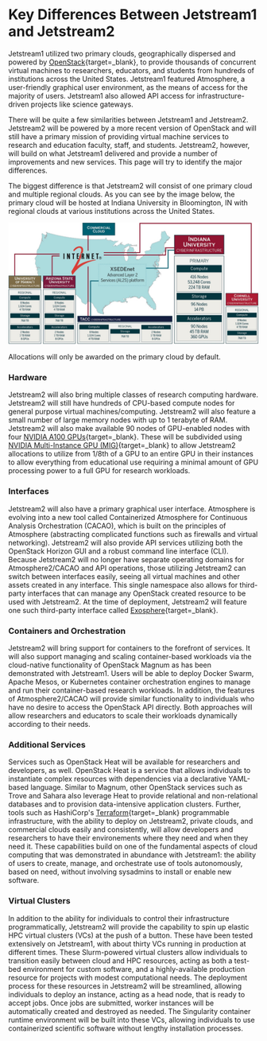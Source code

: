 # Key Differences Between Jetstream1 and Jetstream2

Jetstream1 utilized two primary clouds, geographically dispersed and powered by [OpenStack](https://www.openstack.org/){target=_blank}, to provide thousands of concurrent virtual machines to researchers, educators, and students from hundreds of institutions across the United States. Jetstream1 featured Atmosphere, a user-friendly graphical user environment, as the means of access for the majority of users. Jetstream1 also allowed API access for infrastructure-driven projects like science gateways.

There will be quite a few similarities between Jetstream1 and Jetstream2. Jetstream2 will be powered by a more recent version of OpenStack and will still have a primary mission of providing virtual machine services to research and education faculty, staff, and students. Jetstream2, however, will build on what Jetstream1 delivered and provide a number of improvements and new services. This page will try to identify the major differences.

The biggest difference is that Jetstream2 will consist of one primary cloud and multiple regional clouds. As you can see by the image below, the primary cloud will be hosted at Indiana University in Bloomington, IN with regional clouds at various institutions across the United States.

![Jetstream2 Architecture](../../images/JS2-Architecture.jpg)

Allocations will only be awarded on the primary cloud by default.

### Hardware

Jetstream2 will also bring multiple classes of research computing hardware. Jetstream2 will still have hundreds of CPU-based compute nodes for general purpose virtual machines/computing. Jetstream2 will also feature a small number of large memory nodes with up to 1 terabyte of RAM. Jetstream2 will also make available 90 nodes of GPU-enabled nodes with four [NVIDIA A100 GPUs](https://www.nvidia.com/en-us/data-center/a100/){target=_blank}. These will be subdivided using [NVIDIA Multi-Instance GPU (MIG)](https://www.nvidia.com/en-us/technologies/multi-instance-gpu/){target=_blank} to allow Jetstream2 allocations to utilize from 1/8th of a GPU to an entire GPU in their instances to allow everything from educational use requiring a minimal amount of GPU processing power to a full GPU for research workloads.

### Interfaces

Jetstream2 will also have a primary graphical user interface. Atmosphere is evolving into a new tool called Containerized Atmosphere for Continuous Analysis Orchestration (CACAO), which is built on the principles of Atmosphere (abstracting complicated functions such as firewalls and virtual networking). Jetstream2 will also provide API services utilizing both the OpenStack Horizon GUI and a robust command line interface (CLI). Because Jetstream2 will no longer have separate operating domains for Atmosphere2/CACAO and API operations, those utilizing Jetstream2 can switch between interfaces easily, seeing all virtual machines and other assets created in any interface. This single namespace also allows for third-party interfaces that can manage any OpenStack created resource to be used with Jetstream2. At the time of deployment, Jetstream2 will feature one such third-party interface called [Exosphere](https://gitlab.com/exosphere/exosphere/-/blob/master/README.md){target=_blank}.

### Containers and Orchestration

Jetstream2 will bring support for containers to the forefront of services. It will also support managing and scaling container-based workloads via the cloud-native functionality of OpenStack Magnum as has been demonstrated with Jetstream1. Users will be able to deploy Docker Swarm, Apache Mesos, or Kubernetes container orchestration engines to manage and run their container-based research workloads. In addition, the features of Atmosphere2/CACAO will provide similar functionality to individuals who have no desire to access the OpenStack API directly. Both approaches will allow researchers and educators to scale their workloads dynamically according to their needs.

### Additional Services

Services such as OpenStack Heat will be available for researchers and developers, as well. OpenStack Heat is a service that allows individuals to instantiate complex resources with dependencies via a declarative YAML-based language. Similar to Magnum, other OpenStack services such as Trove and Sahara also leverage Heat to provide relational and non-relational databases and to provision data-intensive application clusters. Further, tools such as HashiCorp's [Terraform](https://www.terraform.io/){target=_blank} programmable infrastructure, with the ability to deploy on Jetstream2, private clouds, and commercial clouds easily and consistently, will allow developers and researchers to have their environements where they need and when they need it. These capabilities build on one of the fundamental aspects of cloud computing that was demonstrated in abundance with Jetstream1: the ability of users to create, manage, and orchestrate use of tools autonomously, based on need, without involving sysadmins to install or enable new software.

### Virtual Clusters

In addition to the ability for individuals to control their infrastructure programmatically, Jetstream2 will provide the capability to spin up elastic HPC virtual clusters (VCs) at the push of a button. These have been tested extensively on Jetstream1, with about thirty VCs running in production at different times. These Slurm-powered virtual clusters allow individuals to transition easily between cloud and HPC resources, acting as both a test-bed environment for custom software, and a highly-available production resource for projects with modest computational needs. The deployment process for these resources in Jetstream2 will be streamlined, allowing individuals to deploy an instance, acting as a head node, that is ready to accept jobs. Once jobs are submitted, worker instances will be automatically created and destroyed as needed. The Singularity container runtime environment will be built into these VCs, allowing individuals to use containerized scientific software without lengthy installation processes.
